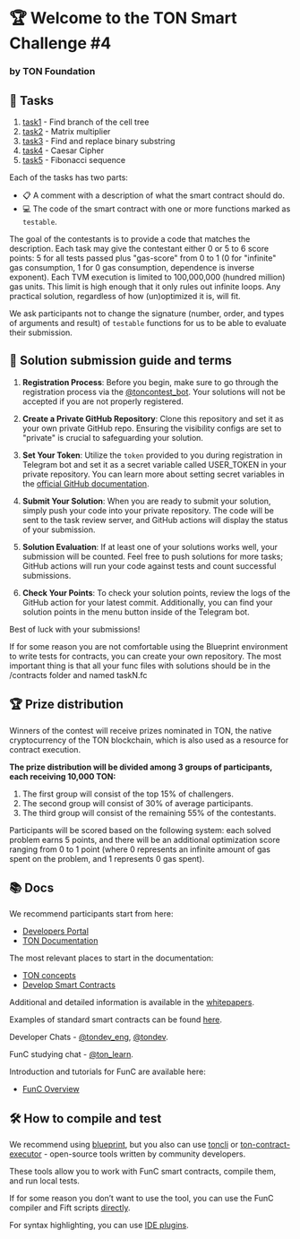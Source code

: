 # 🏆 Welcome to the TON Smart Challenge #4
### by TON Foundation

## 📝 Tasks

1. [task1](/contracts/1.fc) - Find branch of the cell tree
2. [task2](/contracts/2.fc) - Matrix multiplier
3. [task3](/contracts/3.fc) - Find and replace binary substring 
4. [task4](/contracts/4.fc) - Caesar Cipher
5. [task5](/contracts/5.fc) - Fibonacci sequence

Each of the tasks has two parts:

- 📋 A comment with a description of what the smart contract should do.
- 💻 The code of the smart contract with one or more functions marked as `testable`.

The goal of the contestants is to provide a code that matches the description.
Each task may give the contestant either 0 or 5 to 6 score points: 5 for all tests passed plus "gas-score" from 0 to 1 (0 for "infinite" gas consumption, 1 for 0 gas consumption, dependence is inverse exponent).
Each TVM execution is limited to 100,000,000 (hundred million) gas units.
This limit is high enough that it only rules out infinite loops. Any practical solution, regardless of how (un)optimized it is, will fit.

We ask participants not to change the signature (number, order, and types of arguments and result) of `testable` functions for us to be able to evaluate their submission.

## 📅 Solution submission guide and terms

1. **Registration Process**: Before you begin, make sure to go through the registration process via the [@toncontest_bot](https://t.me/toncontest_bot). Your solutions will not be accepted if you are not properly registered.

2. **Create a Private GitHub Repository**: Clone this repository and set it as your own private GitHub repo. Ensuring the visibility configs are set to "private" is crucial to safeguarding your solution.

3. **Set Your Token**: Utilize the `token` provided to you during registration in Telegram bot and set it as a secret variable called USER_TOKEN in your private repository. You can learn more about setting secret variables in the [official GitHub documentation](https://docs.github.com/en/codespaces/managing-codespaces-for-your-organization/managing-encrypted-secrets-for-your-repository-and-organization-for-github-codespaces#adding-secrets-for-a-repository).

4. **Submit Your Solution**: When you are ready to submit your solution, simply push your code into your private repository. The code will be sent to the task review server, and GitHub actions will display the status of your submission.

5. **Solution Evaluation**: If at least one of your solutions works well, your submission will be counted. Feel free to push solutions for more tasks; GitHub actions will run your code against tests and count successful submissions.

6. **Check Your Points**: To check your solution points, review the logs of the GitHub action for your latest commit. Additionally, you can find your solution points in the menu button inside of the Telegram bot.

Best of luck with your submissions!

If for some reason you are not comfortable using the Blueprint environment to write tests for contracts, you can create your own repository. The most important thing is that all your func files with solutions should be in the /contracts folder and named taskN.fc

## 🏆 Prize distribution

Winners of the contest will receive prizes nominated in TON, the native cryptocurrency of the TON blockchain, which is also used as a resource for contract execution.

**The prize distribution will be divided among 3 groups of participants, each receiving 10,000 TON:**

1. The first group will consist of the top 15% of challengers.
2. The second group will consist of 30% of average participants.
3. The third group will consist of the remaining 55% of the contestants.

Participants will be scored based on the following system: each solved problem earns 5 points, and there will be an additional optimization score ranging from 0 to 1 point (where 0 represents an infinite amount of gas spent on the problem, and 1 represents 0 gas spent).

## 📚 Docs

We recommend participants start from here:
- [Developers Portal](https://ton.org/en/dev)
- [TON Documentation](https://ton.org/docs)

The most relevant places to start in the documentation:
- [TON concepts](https://ton.org/docs/learn/overviews/TON_blockchain_overview)
- [Develop Smart Contracts](https://ton.org/docs/develop/smart-contracts/)

Additional and detailed information is available in the [whitepapers](https://ton.org/docs/learn/docs).

Examples of standard smart contracts can be found [here](https://github.com/ton-blockchain/ton/tree/master/crypto/smartcont).

Developer Chats - [@tondev_eng](https://t.me/tondev_eng), [@tondev](https://t.me/tondev).

FunC studying chat - [@ton_learn](https://t.me/ton_learn).

Introduction and tutorials for FunC are available here:
- [FunC Overview](https://ton.org/docs/develop/func/overview)

## 🛠️ How to compile and test

We recommend using [blueprint](https://github.com/ton-org/blueprint), but you also can use [toncli](https://ton.org/docs/develop/smart-contracts/testing/toncli) or [ton-contract-executor](https://github.com/Naltox/ton-contract-executor) - open-source tools written by community developers.

These tools allow you to work with FunC smart contracts, compile them, and run local tests.

If for some reason you don’t want to use the tool, you can use the FunC compiler and Fift scripts [directly](https://ton.org/docs/develop/howto/compile#func).

For syntax highlighting, you can use [IDE plugins](https://ton.org/docs/develop/smart-contracts/environment/ide-plugins).

